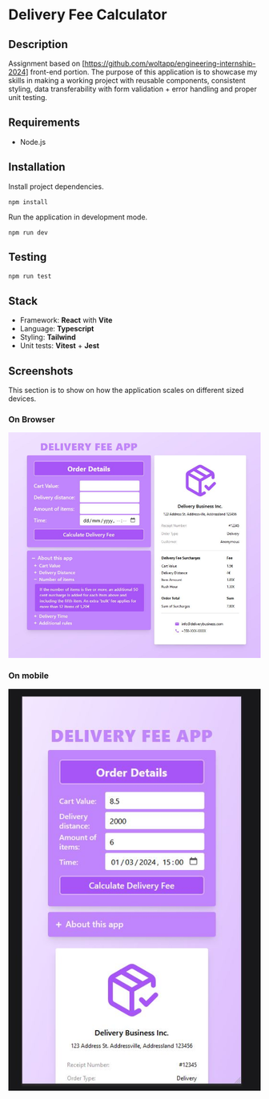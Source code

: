 # Delivery Fee Calculator

## Description

Assignment based on [https://github.com/woltapp/engineering-internship-2024] front-end portion. The purpose of this application is to showcase my skills in making a working project with reusable components, consistent styling, data transferability with form validation + error handling and proper unit testing.

## Requirements

- Node.js

## Installation

Install project dependencies.

```
npm install
```

Run the application in development mode.

```
npm run dev
```

## Testing

```
npm run test
```

## Stack

- Framework: **React** with **Vite**
- Language: **Typescript**
- Styling: **Tailwind**
- Unit tests: **Vitest** + **Jest**

## Screenshots

This section is to show on how the application scales on different sized devices.

### On Browser
![Screenshot](https://github.com/Wiiksu/Delivery_Fee_Calculator/blob/master/src/assets/appscreenshot.JPG)

### On mobile
![MobileScreenshot](https://github.com/Wiiksu/Delivery_Fee_Calculator/blob/master/src/assets/mobileappscreenshot.JPG)
